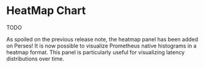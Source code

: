 # HeatMap Chart

TODO

As spoiled on the previous release note, the heatmap panel has been added on Perses! It is now possible to visualize Prometheus native histograms in a heatmap format. This panel is particularly useful for visualizing latency distributions over time.